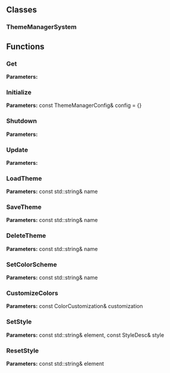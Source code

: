 
## Classes

### ThemeManagerSystem




## Functions

### Get



**Parameters:** 

### Initialize



**Parameters:** const ThemeManagerConfig& config = {}

### Shutdown



**Parameters:** 

### Update



**Parameters:** 

### LoadTheme



**Parameters:** const std::string& name

### SaveTheme



**Parameters:** const std::string& name

### DeleteTheme



**Parameters:** const std::string& name

### SetColorScheme



**Parameters:** const std::string& name

### CustomizeColors



**Parameters:** const ColorCustomization& customization

### SetStyle



**Parameters:** const std::string& element, const StyleDesc& style

### ResetStyle



**Parameters:** const std::string& element
